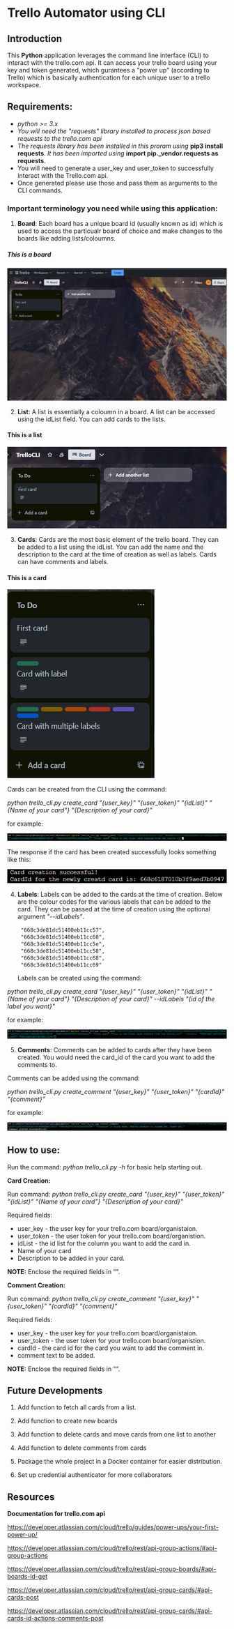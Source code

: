 # Trello Automator using CLI

## Introduction
This **Python** application leverages the command line interface (CLI) to interact with the trello.com api. It can access your trello board using your key and token generated, which gurantees a "power up" (according to Trello) which is basically authentication for each unique user to a trello workspace. 

## Requirements: 

- *python >= 3.x*
- *You will need the "requests" library installed to process json based requests to the trello.com api*
- *The requests library has been installed in this proram using* **pip3 install requests**. *It has been imported using* **import pip._vendor.requests as requests**.
- You will need to generate a user_key and user_token to successfully interact with the Trello.com api. 
- Once generated please use those and pass them as arguments to the CLI commands. 


### Important terminology you need while using this application: 

1. **Board**: Each board has a unique board id (usually known as id) which is used to access the particualr board of choice and make changes to the boards like adding lists/coloumns. 

##### This is a board
![alt text](resources/image-1.png)

2. **List**: A list is essentially a coloumn in a board. A list can be accessed using the idList field. You can add cards to the lists. 
#### This is a list
![alt text](resources/image.png)

3. **Cards**: Cards are the most basic element of the trello board. They can be added to a list using the idList. You can add the name and the description to the card at the time of creation as well as labels. Cards can have comments and labels. 
#### This is a card
![alt text](resources/cards.png)

Cards can be created from the CLI using the command: 

*python trello_cli.py create_card "{user_key}" "{user_token}" "{idList}" "{Name of your card"} "{Description of your card}"*

for example:

![alt text](resources/card_create.png)

The response if the card has been created successfully looks something like this: 

![alt text](resources/successful_card.png)



4. **Labels**: Labels can be added to the cards at the time of creation. Below are the colour codes for the various labels that can be added to the card. They can be passed at the time of creation using the optional argument *"--idLabels"*. 

        "668c3de81dc51400eb11cc57",
        "668c3de81dc51400eb11cc60",
        "668c3de81dc51400eb11cc5e",
        "668c3de81dc51400eb11cc58",
        "668c3de81dc51400eb11cc68",
        "668c3de81dc51400eb11cc69"

    Labels can be created using the command: 
    
*python trello_cli.py create_card "{user_key}" "{user_token}"  "{idList}" "{Name of your card"} "{Description of your card}" --idLabels "{id of the label you want}"*

for example: 

![alt text](resources/idLabel.png)

5. **Comments**: Comments can be added to cards after they have been created. You would need the card_id of the card you want to add the comments to. 

Comments can be added using the command:

*python trello_cli.py create_comment "{user_key}" "{user_token}" "{cardId}" "{comment}"*

for example:

![alt text](resources/comment.png)

## How to use: 

Run the command: *python trello_cli.py -h*  for basic help starting out. 

**Card Creation:** 

Run command: 
*python trello_cli.py create_card "{user_key}" "{user_token}" "{idList}" "{Name of your card"} "{Description of your card}"* 

Required fields: 

- user_key - the user key for your trello.com board/organistaion.
- user_token - the user token for your trello.com board/organistion.
- idList - the id list for the column you want to add the card in.
- Name of your card
- Description to be added in your card. 

**NOTE:** Enclose the required fields in "". 


**Comment Creation:** 

Run command:
*python trello_cli.py create_comment "{user_key}" "{user_token}" "{cardId}" "{comment}"* 

Required fields: 

- user_key - the user key for your trello.com board/organistaion.
- user_token - the user token for your trello.com board/organistion.
- cardId - the card id for the card you want to add the comment in.
- comment text to be added.  

**NOTE:** Enclose the required fields in "". 

## Future Developments

1) Add function to fetch all cards from a list. 

2) Add function to create new boards

3) Add function to delete cards and move cards from one list to another

4) Add function to delete comments from cards

5) Package the whole project in a Docker container for easier distribution. 

6) Set up credential authenticator for more collaborators

## Resources 

**Documentation for trello.com api**

https://developer.atlassian.com/cloud/trello/guides/power-ups/your-first-power-up/

https://developer.atlassian.com/cloud/trello/rest/api-group-actions/#api-group-actions

https://developer.atlassian.com/cloud/trello/rest/api-group-boards/#api-boards-id-get

https://developer.atlassian.com/cloud/trello/rest/api-group-cards/#api-cards-post

https://developer.atlassian.com/cloud/trello/rest/api-group-cards/#api-cards-id-actions-comments-post





